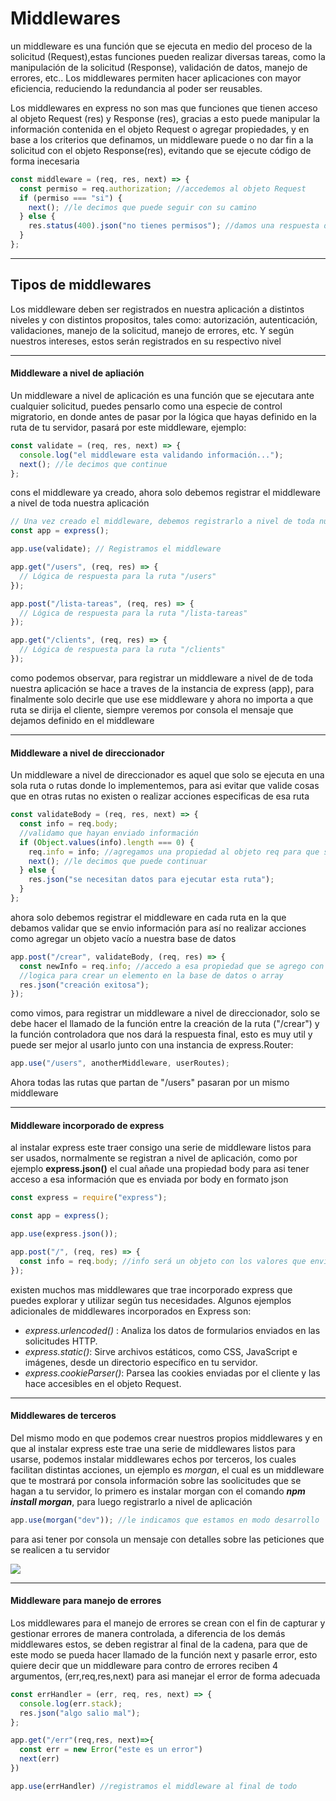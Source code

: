 # Middlewares

un middleware es una función que se ejecuta en medio del proceso de la solicitud (Request),estas funciones pueden realizar diversas tareas, como la manipulación de la solicitud (Response), validación de datos, manejo de errores, etc.. Los middlewares permiten hacer aplicaciones con mayor eficiencia, reduciendo la redundancia al poder ser reusables.

Los middlewares en express no son mas que funciones que tienen acceso al objeto Request (res) y Response (res), gracias a esto puede manipular la información contenida en el objeto Request o agregar propiedades, y en base a los criterios que definamos, un middleware puede o no dar fin a la solicitud con el objeto Response(res), evitando que se ejecute código de forma inecesaria

```javascript
const middleware = (req, res, next) => {
  const permiso = req.authorization; //accedemos al objeto Request
  if (permiso === "si") {
    next(); //le decimos que puede seguir con su camino
  } else {
    res.status(400).json("no tienes permisos"); //damos una respuesta desde el middleware
  }
};
```

---

## Tipos de middlewares

Los middleware deben ser registrados en nuestra aplicación a distintos niveles y con distintos propositos, tales como: autorización, autenticación, validaciones, manejo de la solicitud, manejo de errores, etc. Y según nuestros intereses, estos serán registrados en su respectivo nivel

---

#### Middleware a nivel de apliación

Un middleware a nivel de aplicación es una función que se ejecutara ante cualquier solicitud, puedes pensarlo como una especie de control migratorio, en donde antes de pasar por la lógica que hayas definido en la ruta de tu servidor, pasará por este middleware, ejemplo:

```javascript
const validate = (req, res, next) => {
  console.log("el middleware esta validando información...");
  next(); //le decimos que continue
};
```

cons el middleware ya creado, ahora solo debemos registrar el middleware a nivel de toda nuestra aplicación

```javascript
// Una vez creado el middleware, debemos registrarlo a nivel de toda nuestra aplicación.
const app = express();

app.use(validate); // Registramos el middleware

app.get("/users", (req, res) => {
  // Lógica de respuesta para la ruta "/users"
});

app.post("/lista-tareas", (req, res) => {
  // Lógica de respuesta para la ruta "/lista-tareas"
});

app.get("/clients", (req, res) => {
  // Lógica de respuesta para la ruta "/clients"
});
```

como podemos observar, para registrar un middleware a nivel de de toda nuestra aplicación se hace a traves de la instancia de express (app), para finalmente solo decirle que use ese middleware y ahora no importa a que ruta se dirija el cliente, siempre veremos por consola el mensaje que dejamos definido en el middleware

---

#### Middleware a nivel de direccionador

Un middleware a nivel de direccionador es aquel que solo se ejecuta en una sola ruta o rutas donde lo implementemos, para asi evitar que valide cosas que en otras rutas no existen o realizar acciones especificas de esa ruta

```javascript
const validateBody = (req, res, next) => {
  const info = req.body;
  //validamo que hayan enviado información
  if (Object.values(info).length === 0) {
    req.info = info; //agregamos una propiedad al objeto req para que sea usada mas adelante
    next(); //le decimos que puede continuar
  } else {
    res.json("se necesitan datos para ejecutar esta ruta");
  }
};
```

ahora solo debemos registrar el middleware en cada ruta en la que debamos validar que se envio información para así no realizar acciones como agregar un objeto vacío a nuestra base de datos

```javascript
app.post("/crear", validateBody, (req, res) => {
  const newInfo = req.info; //accedo a esa propiedad que se agrego con el middleware
  //logica para crear un elemento en la base de datos o array
  res.json("creación exitosa");
});
```

como vimos, para registrar un middleware a nivel de direccionador, solo se debe hacer el llamado de la función entre la creación de la ruta ("/crear") y la función controladora que nos dará la respuesta final, esto es muy util y puede ser mejor al usarlo junto con una instancia de express.Router:

```javascript
app.use("/users", anotherMiddleware, userRoutes);
```

Ahora todas las rutas que partan de "/users" pasaran por un mismo middleware

---

#### Middleware incorporado de express

al instalar express este traer consigo una serie de middleware listos para ser usados, normalmente se registran a nivel de aplicación, como por ejemplo **express.json()** el cual añade una propiedad body para asi tener acceso a esa información que es enviada por body en formato json

```javascript
const express = require("express");

const app = express();

app.use(express.json());

app.post("/", (req, res) => {
  const info = req.body; //info será un objeto con los valores que envie el cliente
});
```

existen muchos mas middlewares que trae incorporado express que puedes explorar y utilizar según tus necesidades. Algunos ejemplos adicionales de middlewares incorporados en Express son:

- _express.urlencoded()_ : Analiza los datos de formularios enviados en las solicitudes HTTP.
- _express.static()_: Sirve archivos estáticos, como CSS, JavaScript e imágenes, desde un directorio específico en tu servidor.
- _express.cookieParser()_: Parsea las cookies enviadas por el cliente y las hace accesibles en el objeto Request.

---

#### Middlewares de terceros

Del mismo modo en que podemos crear nuestros propios middlewares y en que al instalar express este trae una serie de middlewares listos para usarse, podemos instalar middlewares echos por terceros, los cuales facilitan distintas acciones, un ejemplo es _morgan_, el cual es un middleware que te mostrará por consola información sobre las soolicitudes que se hagan a tu servidor, lo primero es instalar morgan con el comando **_npm install morgan_**, para luego registrarlo a nivel de aplicación

```javascript
app.use(morgan("dev")); //le indicamos que estamos en modo desarrollo
```

para asi tener por consola un mensaje con detalles sobre las peticiones que se realicen a tu servidor

<img src ="https://media.geeksforgeeks.org/wp-content/uploads/20210730163327/Screenshot262.png">

---

#### Middleware para manejo de errores

Los middlewares para el manejo de errores se crean con el fin de capturar y gestionar errores de manera controlada, a diferencia de los demás middlewares estos, se deben registrar al final de la cadena, para que de este modo se pueda hacer llamado de la función next y pasarle error, esto quiere decir que un middleware para contro de errores reciben 4 argumentos, (err,req,res,next) para asi manejar el error de forma adecuada

```javascript
const errHandler = (err, req, res, next) => {
  console.log(err.stack);
  res.json("algo salio mal");
};
```

```javascript
app.get("/err"(req,res, next)=>{
  const err = new Error("este es un error")
  next(err)
})

app.use(errHandler) //registramos el middleware al final de todo
```
